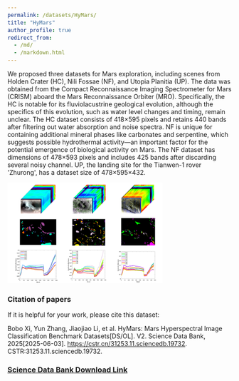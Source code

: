 ```yaml
---
permalink: /datasets/HyMars/
title: "HyMars"
author_profile: true
redirect_from: 
  - /md/
  - /markdown.html
---
```


We proposed three datasets for Mars exploration, including scenes from Holden Crater (HC), Nili Fossae (NF), and Utopia Planitia (UP). The data was obtained from the Compact Reconnaissance Imaging Spectrometer for Mars (CRISM) aboard the Mars Reconnaissance Orbiter (MRO). Specifically, the HC is notable for its fluviolacustrine geological evolution, although the specifics of this evolution, such as water level changes and timing, remain unclear. The HC dataset consists of 418×595 pixels and retains 440 bands after filtering out water absorption and noise spectra. NF is unique for containing additional mineral phases like carbonates and serpentine, which suggests possible hydrothermal activity—an important factor for the potential emergence of biological activity on Mars. The NF dataset has dimensions of 478×593 pixels and includes 425 bands after discarding several noisy channel. UP, the landing site for the Tianwen-1 rover 'Zhurong', has a dataset size of 478×595×432.

<img src="/images/HyMars/image.png" alt="example" style="zoom:100%;" />

### Citation of papers

If it is helpful for your work, please cite this dataset:

Bobo Xi, Yun Zhang, Jiaojiao Li, et al. HyMars: Mars Hyperspectral Image Classification Benchmark Datasets[DS/OL]. V2. Science Data Bank, 2025[2025-06-03]. https://cstr.cn/31253.11.sciencedb.19732. CSTR:31253.11.sciencedb.19732.

### [Science Data Bank Download Link](https://www.scidb.cn/en/detail?dataSetId=4ff0774d45464f239a73f37796f7a786)

<!-- 你也可以在此处添加参与构建数据集的人员列表 -->
